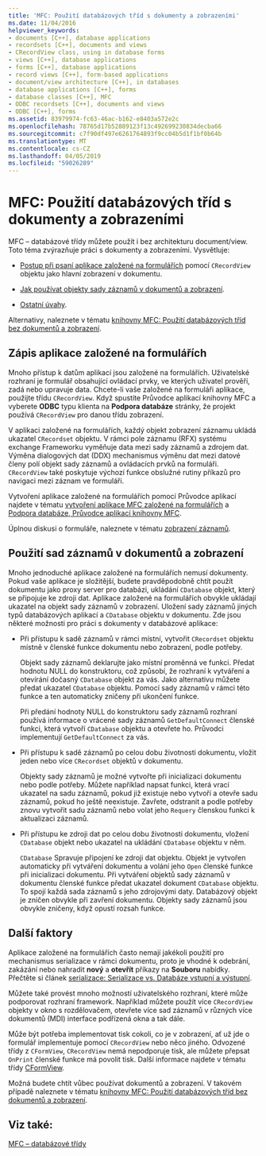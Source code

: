 ```yaml
---
title: 'MFC: Použití databázových tříd s dokumenty a zobrazeními'
ms.date: 11/04/2016
helpviewer_keywords:
- documents [C++], database applications
- recordsets [C++], documents and views
- CRecordView class, using in database forms
- views [C++], database applications
- forms [C++], database applications
- record views [C++], form-based applications
- document/view architecture [C++], in databases
- database applications [C++], forms
- database classes [C++], MFC
- ODBC recordsets [C++], documents and views
- ODBC [C++], forms
ms.assetid: 83979974-fc63-46ac-b162-e8403a572e2c
ms.openlocfilehash: 78765d17b52889123f13c492699230834decba66
ms.sourcegitcommit: c7f90df497e6261764893f9cc04b5d1f1bf0b64b
ms.translationtype: MT
ms.contentlocale: cs-CZ
ms.lasthandoff: 04/05/2019
ms.locfileid: "59026289"
---
```

# <a name="mfc-using-database-classes-with-documents-and-views"></a>MFC: Použití databázových tříd s dokumenty a zobrazeními

MFC – databázové třídy můžete použít i bez architekturu document/view. Toto téma zvýrazňuje práci s dokumenty a zobrazeními. Vysvětluje:

- [Postup při psaní aplikace založené na formulářích](#_core_writing_a_form.2d.based_application) pomocí `CRecordView` objektu jako hlavní zobrazení v dokumentu.

- [Jak používat objekty sady záznamů v dokumentů a zobrazení](#_core_using_recordsets_in_documents_and_views).

- [Ostatní úvahy](#_core_other_factors).

Alternativy, naleznete v tématu [knihovny MFC: Použití databázových tříd bez dokumentů a zobrazení](../data/mfc-using-database-classes-without-documents-and-views.md).

##  <a name="_core_writing_a_form.2d.based_application"></a> Zápis aplikace založené na formulářích

Mnoho přístup k datům aplikací jsou založené na formulářích. Uživatelské rozhraní je formulář obsahující ovládací prvky, ve kterých uživatel prověří, zadá nebo upravuje data. Chcete-li vaše založené na formuláři aplikace, použijte třídu `CRecordView`. Když spustíte Průvodce aplikací knihovny MFC a vyberete **ODBC** typu klienta na **Podpora databáze** stránky, že projekt používá `CRecordView` pro danou třídu zobrazení.

V aplikaci založené na formulářích, každý objekt zobrazení záznamu ukládá ukazatel `CRecordset` objektu. V rámci pole záznamu (RFX) systému exchange Frameworku vyměňuje data mezi sady záznamů a zdrojem dat. Výměna dialogových dat (DDX) mechanismus výměnu dat mezi datové členy polí objekt sady záznamů a ovládacích prvků na formuláři. `CRecordView` také poskytuje výchozí funkce obslužné rutiny příkazů pro navigaci mezi záznam ve formuláři.

Vytvoření aplikace založené na formulářích pomocí Průvodce aplikací najdete v tématu [vytvoření aplikace MFC založené na formulářích](../mfc/reference/creating-a-forms-based-mfc-application.md) a [Podpora databáze, Průvodce aplikací knihovny MFC](../mfc/reference/database-support-mfc-application-wizard.md).

Úplnou diskusi o formuláře, naleznete v tématu [zobrazení záznamů](../data/record-views-mfc-data-access.md).

##  <a name="_core_using_recordsets_in_documents_and_views"></a> Použití sad záznamů v dokumentů a zobrazení

Mnoho jednoduché aplikace založené na formulářích nemusí dokumenty. Pokud vaše aplikace je složitější, budete pravděpodobně chtít použít dokumentu jako proxy server pro databázi, ukládání `CDatabase` objekt, který se připojuje ke zdroji dat. Aplikace založené na formulářích obvykle ukládají ukazatel na objekt sady záznamů v zobrazení. Uložení sady záznamů jiných typů databázových aplikací a `CDatabase` objektu v dokumentu. Zde jsou některé možnosti pro práci s dokumenty v databázové aplikace:

- Při přístupu k sadě záznamů v rámci místní, vytvořit `CRecordset` objektu místně v členské funkce dokumentu nebo zobrazení, podle potřeby.

   Objekt sady záznamů deklarujte jako místní proměnná ve funkci. Předat hodnotu NULL do konstruktoru, což způsobí, že rozhraní k vytváření a otevírání dočasný `CDatabase` objekt za vás. Jako alternativu můžete předat ukazatel `CDatabase` objektu. Pomocí sady záznamů v rámci této funkce a ten automaticky zničeny při ukončení funkce.

   Při předání hodnoty NULL do konstruktoru sady záznamů rozhraní používá informace o vrácené sady záznamů `GetDefaultConnect` členské funkci, která vytvoří `CDatabase` objektu a otevřete ho. Průvodci implementují `GetDefaultConnect` za vás.

- Při přístupu k sadě záznamů po celou dobu životnosti dokumentu, vložit jeden nebo více `CRecordset` objektů v dokumentu.

   Objekty sady záznamů je možné vytvořte při inicializaci dokumentu nebo podle potřeby. Můžete například napsat funkci, která vrací ukazatel na sadu záznamů, pokud již existuje nebo vytvoří a otevře sadu záznamů, pokud ho ještě neexistuje. Zavřete, odstranit a podle potřeby znovu vytvořit sadu záznamů nebo volat jeho `Requery` členskou funkci k aktualizaci záznamů.

- Při přístupu ke zdroji dat po celou dobu životnosti dokumentu, vložení `CDatabase` objekt nebo ukazatel na ukládání `CDatabase` objektu v něm.

   `CDatabase` Spravuje připojení ke zdroji dat objektu. Objekt je vytvořen automaticky při vytváření dokumentu a volání jeho `Open` členské funkce při inicializaci dokumentu. Při vytváření objektů sady záznamů v dokumentu členské funkce předat ukazatel dokument `CDatabase` objektu. To spojí každá sada záznamů s jeho zdrojovými daty. Databázový objekt je zničen obvykle při zavření dokumentu. Objekty sady záznamů jsou obvykle zničeny, když opustí rozsah funkce.

##  <a name="_core_other_factors"></a> Další faktory

Aplikace založené na formulářích často nemají jakékoli použití pro mechanismus serializace v rámci dokumentu, proto je vhodné k odebrání, zakázání nebo nahradit **nový** a **otevřít** příkazy na **Souboru** nabídky. Přečtěte si článek [serializace: Serializace vs. Databáze vstupní a výstupní](../mfc/serialization-serialization-vs-database-input-output.md).

Můžete také provést mnoho možností uživatelského rozhraní, které může podporovat rozhraní framework. Například můžete použít více `CRecordView` objekty v okno s rozdělovačem, otevřete více sad záznamů v různých více dokumentů (MDI) interface podřízená okna a tak dále.

Může být potřeba implementovat tisk cokoli, co je v zobrazení, ať už jde o formulář implementuje pomocí `CRecordView` nebo něco jiného. Odvozené třídy z `CFormView`, `CRecordView` nemá nepodporuje tisk, ale můžete přepsat `OnPrint` členské funkce má povolit tisk. Další informace najdete v tématu třídy [CFormView](../mfc/reference/cformview-class.md).

Možná budete chtít vůbec používat dokumentů a zobrazení. V takovém případě naleznete v tématu [knihovny MFC: Použití databázových tříd bez dokumentů a zobrazení](../data/mfc-using-database-classes-without-documents-and-views.md).

## <a name="see-also"></a>Viz také:

[MFC – databázové třídy](../data/mfc-database-classes-odbc-and-dao.md)
